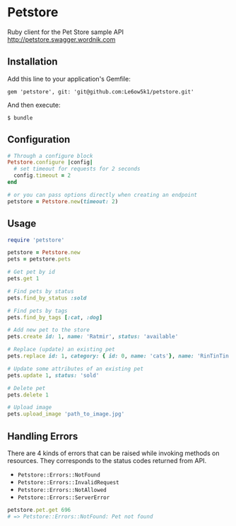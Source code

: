 # Petstore

Ruby client for the Pet Store sample API http://petstore.swagger.wordnik.com

## Installation

Add this line to your application's Gemfile:

    gem 'petstore', git: 'git@github.com:Le6ow5k1/petstore.git'

And then execute:

    $ bundle

## Configuration

```ruby
# Through a configure block
Petstore.configure |config|
  # set timeout for requests for 2 seconds
  config.timeout = 2
end

# or you can pass options directly when creating an endpoint
petstore = Petstore.new(timeout: 2)
```

## Usage

```ruby
require 'petstore'

petstore = Petstore.new
pets = petstore.pets

# Get pet by id
pets.get 1

# Find pets by status
pets.find_by_status :sold

# Find pets by tags
pets.find_by_tags [:cat, :dog]

# Add new pet to the store
pets.create id: 1, name: 'Ratmir', status: 'available'

# Replace (update) an existing pet
pets.replace id: 1, category: { id: 0, name: 'cats'}, name: 'RinTinTin'

# Update some attributes of an existing pet
pets.update 1, status: 'sold'

# Delete pet
pets.delete 1

# Upload image
pets.upload_image 'path_to_image.jpg'
```

## Handling Errors

There are 4 kinds of errors that can be raised while invoking methods on resources. They corresponds to the status codes returned from API.

* `Petstore::Errors::NotFound`
* `Petstore::Errors::InvalidRequest`
* `Petstore::Errors::NotAllowed`
* `Petstore::Errors::ServerError`

```ruby
petstore.pet.get 696
# => Petstore::Errors::NotFound: Pet not found
```

